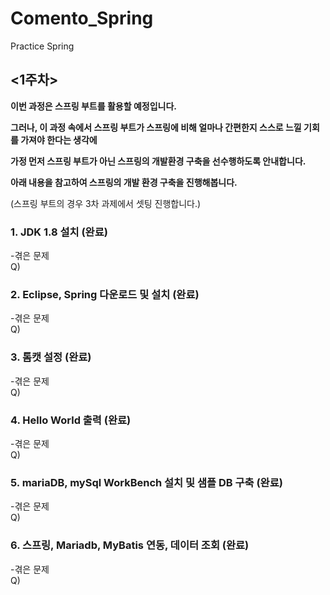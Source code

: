 # Comento_Spring
Practice Spring 
  
## <1주차>
**이번 과정은 스프링 부트를 활용할 예정입니다.**

**그러나, 이 과정 속에서 스프링 부트가 스프링에 비해 얼마나 간편한지 스스로 느낄 기회를 가져야 한다는 생각에**

**가정 먼저 스프링 부트가 아닌 스프링의 개발환경 구축을 선수행하도록 안내합니다.**

**아래 내용을 참고하여 스프링의 개발 환경 구축을 진행해봅니다.**

(스프링 부트의 경우 3차 과제에서 셋팅 진행합니다.)
### 1. JDK 1.8 설치 (완료)  
  -겪은 문제  
  Q)  
    
### 2. Eclipse, Spring 다운로드 및 설치 (완료)  
  -겪은 문제  
  Q)  
    
### 3. 톰캣 설정 (완료)  
  -겪은 문제  
  Q)  
    
### 4. Hello World 출력 (완료)  
  -겪은 문제  
  Q)  
    
### 5. mariaDB, mySql WorkBench 설치 및 샘플 DB 구축 (완료)  
  -겪은 문제  
  Q)  
    
### 6. 스프링, Mariadb, MyBatis 연동, 데이터 조회 (완료)  
  -겪은 문제  
  Q)  
  
